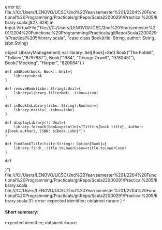 error id: file:///C:/Users/LENOVO/UCSC/2nd%20Year/semester%201/2204%20Functional%20Programming/Practicals/gitRepo/Scala22000291/Practical%205/library.scala:[827..828) in Input.VirtualFile("file:///C:/Users/LENOVO/UCSC/2nd%20Year/semester%201/2204%20Functional%20Programming/Practicals/gitRepo/Scala22000291/Practical%205/library.scala", "case class Book(title: String, author: String, isbn:String)

object LibraryManagement{
    var library: Set[Book]=Set(
        Book("The hobbit", "Tolkien","8797987"),
        Book("1984", "George Orwell", "9780451"),
        Book("Mocking", "Harper", "820084")
    )

    def addBook(book: Book): Unit={
        library+=book
    }

    def removeBook(isbn: String):Unit={
        library=library.filterNot(_.isbn==isbn)
    }

    def isBookInLibrary(isbn: String):Boolean={
        library.exists(_.isbn==isbn)
    }

    def displayLibrary(): Unit={
        library.foreach(book=>println(s"Title:${book.title}, Author: ${book.author}, ISBN: ${book.isbn}"))
    }

    def findBookTitle(title:String): Option[Book]={
        library.find(_.title.toLowerCase==title.toLowerCase)
    }

    def 
}")
file:///C:/Users/LENOVO/UCSC/2nd%20Year/semester%201/2204%20Functional%20Programming/Practicals/gitRepo/Scala22000291/Practical%205/library.scala
file:///C:/Users/LENOVO/UCSC/2nd%20Year/semester%201/2204%20Functional%20Programming/Practicals/gitRepo/Scala22000291/Practical%205/library.scala:31: error: expected identifier; obtained rbrace
}
^
#### Short summary: 

expected identifier; obtained rbrace